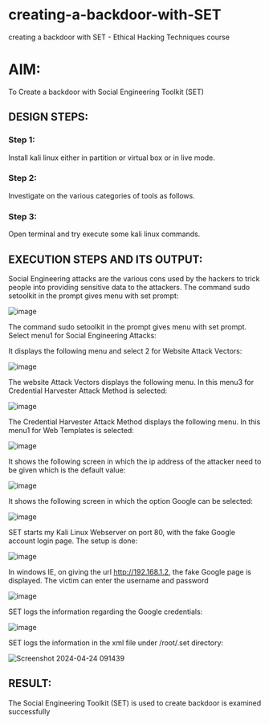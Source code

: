 # creating-a-backdoor-with-SET
creating a backdoor with SET - Ethical Hacking Techniques course

# AIM:
To Create a backdoor with Social Engineering Toolkit (SET)

## DESIGN STEPS:
### Step 1:
Install kali linux either in partition or virtual box or in live mode.

### Step 2:
Investigate on the various categories of tools as follows.

### Step 3:
Open terminal and try execute some kali linux commands.

## EXECUTION STEPS AND ITS OUTPUT:
Social Engineering attacks are the various cons used by the hackers to trick people into providing sensitive data to the attackers. The command sudo setoolkit in the prompt gives menu with set prompt:

![image](https://github.com/Yamunaasri/creating-a-backdoor-with-SET/assets/115707860/332feb02-424c-49e4-bc65-688517dcc8d1)

The command sudo setoolkit in the prompt gives menu with set prompt. Select menu1 for Social Engineering Attacks:

It displays the following menu and select 2 for Website Attack Vectors:

![image](https://github.com/Yamunaasri/creating-a-backdoor-with-SET/assets/115707860/880a2bde-a9f3-452a-90f1-bdd2a2a9f572)

The website Attack Vectors displays the following menu. In this menu3 for Credential Harvester Attack Method is selected:

![image](https://github.com/Yamunaasri/creating-a-backdoor-with-SET/assets/115707860/8ed9bef6-f39f-4666-83d3-ea373ef49105)

The Credential Harvester Attack Method displays the following menu. In this menu1 for Web Templates is selected: 

![image](https://github.com/Yamunaasri/creating-a-backdoor-with-SET/assets/115707860/3c59ee6c-17fb-4fe6-a892-ca404e6f809c)

It shows the following screen in which the ip address of the attacker need to be given which is the default value:

![image](https://github.com/Yamunaasri/creating-a-backdoor-with-SET/assets/115707860/45665630-1fb6-4717-ad19-505bf3c53feb)

It shows the following screen in which the option Google can be selected: 

![image](https://github.com/Yamunaasri/creating-a-backdoor-with-SET/assets/115707860/9bc40cf5-8e37-4278-be60-ff4fe62ec819)

SET starts my Kali Linux Webserver on port 80, with the fake Google account login page. The setup is done: 

![image](https://github.com/Yamunaasri/creating-a-backdoor-with-SET/assets/115707860/7e0a6295-2e6f-4464-bc54-b96776222eba)

In windows IE, on giving the url http://192.168.1.2, the fake Google page is displayed. The victim can enter the username and password 

![image](https://github.com/Yamunaasri/creating-a-backdoor-with-SET/assets/115707860/ee719ce0-cbff-4a7d-a265-9fa29ed70ba7)

SET logs the information regarding the Google credentials: 

![image](https://github.com/Yamunaasri/creating-a-backdoor-with-SET/assets/115707860/2d9872e5-1ad5-461b-8977-8ceef46349d6)

SET logs the information in the xml file under /root/.set directory:

![Screenshot 2024-04-24 091439](https://github.com/Yamunaasri/creating-a-backdoor-with-SET/assets/115707860/d5cb5cc7-d79a-4a16-a3e9-2cf6bf9a03c5)

## RESULT:
The Social Engineering Toolkit (SET) is used to create backdoor is  examined successfully
